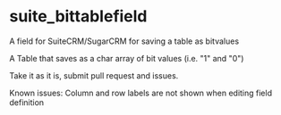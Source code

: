 # suite_bittablefield
A field for SuiteCRM/SugarCRM for saving a table as bitvalues

A Table that saves as a char array of bit values (i.e. "1" and "0")

Take it as it is, submit pull request and issues.

Known issues:
Column and row labels are not shown when editing field definition

